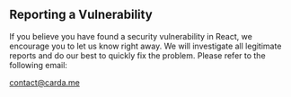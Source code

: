 ## Reporting a Vulnerability

If you believe you have found a security vulnerability in React, we encourage you to let us know right away. We will investigate all legitimate reports and do our best to quickly fix the problem.
Please refer to the following email:

contact@carda.me
